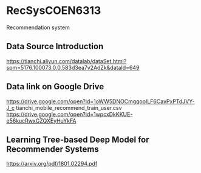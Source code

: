 # RecSysCOEN6313
Recommendation system

## Data Source Introduction
https://tianchi.aliyun.com/datalab/dataSet.html?spm=5176.100073.0.0.583d3ea7v2AdZk&dataId=649

## Data link on Google Drive
https://drive.google.com/open?id=1oWW5DNOCmgqooILF6CavPxPTdJVY-J_c
tianchi_mobile_recommend_train_user.csv
https://drive.google.com/open?id=1wpcxDkKKUE-e56kucRwxGZQXEyHuYkFA

## Learning Tree-based Deep Model for Recommender Systems
https://arxiv.org/pdf/1801.02294.pdf

